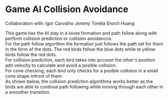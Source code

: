 # Game AI Collision Avoidance

Collaboration with:
Igor Carvalho 
Jeremy Torella
Enoch Huang

This game has the AI stay in a loose formation and path follow along with perform collision prediction or collision avoidancce.<br />
For the path follow algorithm the formation just follows the path set for them in the form of the dots. The red birds follow the blue dots while te yellow birds follow the red dots. <br />
For collision prediction, each bird takes into account the other's position adn velocity to calculate and avoid a posible collision. <br />
For cone checking, each bird only checks for a posible collision in a small cone shape infront of them. <br />
As shown below, the collision prediction algorithms works better as the birds are able to continue path following while moving through each other in a smoother transition. <br />